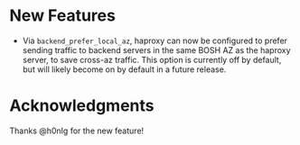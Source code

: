 # New Features

- Via `backend_prefer_local_az`, haproxy can now be configured to prefer sending traffic
  to backend servers in the same BOSH AZ as the haproxy server, to save cross-az traffic.
  This option is currently off by default, but will likely become on by default in a future
  release.

# Acknowledgments

Thanks @h0nIg for the new feature!

